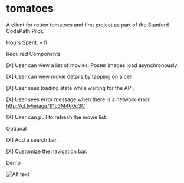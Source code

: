 # tomatoes
A client for rotten tomatoes and first project as part of the Stanford CodePath Pilot.

Hours Spent: ~11

Required Components

[X] User can view a list of movies. Poster images load asynchronously.

[X] User can view movie details by tapping on a cell.

[X] User sees loading state while waiting for the API.

[X] User sees error message when there is a network error: http://cl.ly/image/1l1L3M460c3C

[X] User can pull to refresh the movie list.

Optional

[X] Add a search bar.

[X] Customize the navigation bar.

Demo

![Alt text](https://github.com/hassank/tomatoes/blob/master/TomatoesLice.gif "Tomatoes")
